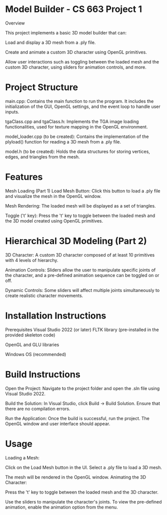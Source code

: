 # Model Builder - CS 663 Project 1 #
Overview

This project implements a basic 3D model builder that can:

Load and display a 3D mesh from a .ply file.

Create and animate a custom 3D character using OpenGL primitives.

Allow user interactions such as toggling between the loaded mesh and the custom 3D character, using sliders for animation controls, and more.

# Project Structure #
 main.cpp: Contains the main function to run the program. It includes the initialization of the GUI, OpenGL settings, and the event loop to handle user inputs.


tgaClass.cpp and tgaClass.h: Implements the TGA image loading functionalities, used for texture mapping in the OpenGL environment.

model_loader.cpp (to be created): Contains the implementation of the plyload() function for reading a 3D mesh from a .ply file.

model.h (to be created): Holds the data structures for storing vertices, edges, and triangles from the mesh.
# Features #
Mesh Loading (Part 1)
Load Mesh Button: Click this button to load a .ply file and visualize the mesh in the OpenGL window.

Mesh Rendering: The loaded mesh will be displayed as a set of triangles.

Toggle ('t' key): Press the 't' key to toggle between the loaded mesh and the 3D model created using OpenGL primitives.

# Hierarchical 3D Modeling (Part 2) #
3D Character: A custom 3D character composed of at least 10 primitives with 4 levels of hierarchy.

Animation Controls: Sliders allow the user to manipulate specific joints of the character, and a pre-defined animation sequence can be toggled on or off.

Dynamic Controls: Some sliders will affect multiple joints simultaneously to create realistic character movements.

# Installation Instructions #
   Prerequisites
Visual Studio 2022 (or later)
FLTK library (pre-installed in the provided skeleton code)

OpenGL and GLU libraries

Windows OS (recommended)

# Build Instructions
Open the Project: Navigate to the project folder and open the .sln file using Visual Studio 2022.

Build the Solution: In Visual Studio, click Build -> Build Solution. Ensure that there are no compilation errors.

Run the Application: Once the build is successful, run the project. The OpenGL window and user interface should appear.
# Usage
Loading a Mesh:

Click on the Load Mesh button in the UI.
Select a .ply file to load a 3D mesh.

The mesh will be rendered in the OpenGL window.
Animating the 3D Character:

Press the 't' key to toggle between the loaded mesh and the 3D character.

Use the sliders to manipulate the character's joints.
To view the pre-defined animation, enable the animation option from the menu.


 
